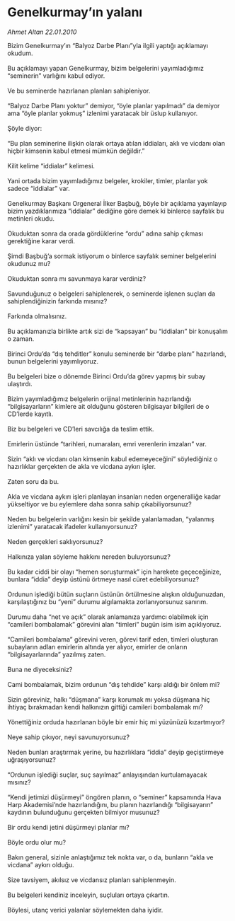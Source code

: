 # Genelkurmay’ın yalanı

*Ahmet Altan 22.01.2010*

<div class="taraf_structure_2col_1zq">
<div class="margen_n">



 <p>Bizim Genelkurmay’ın “Balyoz Darbe Planı”yla ilgili yaptığı açıklamayı okudum. <br/><br/>Bu açıklamayı yapan Genelkurmay, bizim belgelerini yayımladığımız “seminerin” varlığını kabul ediyor. <br/><br/>Ve bu seminerde hazırlanan planları sahipleniyor. <br/><br/>“Balyoz Darbe Planı yoktur” demiyor, “öyle planlar yapılmadı” da demiyor ama “öyle planlar yokmuş” izlenimi yaratacak bir üslup kullanıyor.<br/><br/>Şöyle diyor: <br/><br/>“Bu plan seminerine ilişkin olarak ortaya atılan iddiaları, aklı ve vicdanı olan hiçbir kimsenin kabul etmesi mümkün değildir.” <br/><br/>Kilit kelime “iddialar” kelimesi. <br/><br/>Yani ortada bizim yayımladığımız belgeler, krokiler, timler, planlar yok sadece “iddialar” var. <br/><br/>Genelkurmay Başkanı Orgeneral İlker Başbuğ, böyle bir açıklama yayınlayıp bizim yazdıklarımıza “iddialar” dediğine göre demek ki binlerce sayfalık bu metinleri okudu. <br/><br/>Okuduktan sonra da orada gördüklerine “ordu” adına sahip çıkması gerektiğine karar verdi. <br/><br/>Şimdi Başbuğ’a sormak istiyorum o binlerce sayfalık seminer belgelerini okudunuz mu? <br/><br/>Okuduktan sonra mı savunmaya karar verdiniz? <br/><br/>Savunduğunuz o belgeleri sahiplenerek, o seminerde işlenen suçları da sahiplendiğinizin farkında mısınız? <br/><br/>Farkında olmalısınız. <br/><br/>Bu açıklamanızla birlikte artık sizi de “kapsayan” bu “iddiaları” bir konuşalım o zaman. <br/><br/>Birinci Ordu’da “dış tehditler” konulu seminerde bir “darbe planı” hazırlandı, bunun belgelerini yayımlıyoruz. <br/><br/>Bu belgeleri bize o dönemde Birinci Ordu’da görev yapmış bir subay ulaştırdı. <br/><br/>Bizim yayımladığımız belgelerin orijinal metinlerinin hazırlandığı “bilgisayarların” kimlere ait olduğunu gösteren bilgisayar bilgileri de o CD’lerde kayıtlı. <br/><br/>Biz bu belgeleri ve CD’leri savcılığa da teslim ettik. <br/><br/>Emirlerin üstünde “tarihleri, numaraları, emri verenlerin imzaları” var. <br/><br/>Sizin “aklı ve vicdanı olan kimsenin kabul edemeyeceğini” söylediğiniz o hazırlıklar gerçekten de akla ve vicdana aykırı işler. <br/><br/>Zaten soru da bu. <br/><br/>Akla ve vicdana aykırı işleri planlayan insanları neden orgeneralliğe kadar yükseltiyor ve bu eylemlere daha sonra sahip çıkabiliyorsunuz? <br/><br/>Neden bu belgelerin varlığını kesin bir şekilde yalanlamadan, “yalanmış izlenimi” yaratacak ifadeler kullanıyorsunuz?<br/><br/>Neden gerçekleri saklıyorsunuz? <br/><br/>Halkınıza yalan söyleme hakkını nereden buluyorsunuz? <br/><br/>Bu kadar ciddi bir olayı “hemen soruşturmak” için harekete geçeceğinize, bunlara “iddia” deyip üstünü örtmeye nasıl cüret edebiliyorsunuz? <br/><br/>Ordunun işlediği bütün suçların üstünün örtülmesine alışkın olduğunuzdan, karşılaştığınız bu “yeni” durumu algılamakta zorlanıyorsunuz sanırım. <br/><br/>Durumu daha “net ve açık” olarak anlamanıza yardımcı olabilmek için “camileri bombalamak” görevini alan “timleri” bugün isim isim açıklıyoruz. <br/><br/>“Camileri bombalama” görevini veren, görevi tarif eden, timleri oluşturan subayların adları emirlerin altında yer alıyor, emirler de onların “bilgisayarlarında” yazılmış zaten. <br/><br/>Buna ne diyeceksiniz? <br/><br/>Cami bombalamak, bizim ordunun “dış tehdide” karşı aldığı bir önlem mi? <br/><br/>Sizin göreviniz, halkı “düşmana” karşı korumak mı yoksa düşmana hiç ihtiyaç bırakmadan kendi halkınızın gittiği camileri bombalamak mı? <br/><br/>Yönettiğiniz orduda hazırlanan böyle bir emir hiç mi yüzünüzü kızartmıyor? <br/><br/>Neye sahip çıkıyor, neyi savunuyorsunuz? <br/><br/>Neden bunları araştırmak yerine, bu hazırlıklara “iddia” deyip geçiştirmeye uğraşıyorsunuz? <br/><br/>“Ordunun işlediği suçlar, suç sayılmaz” anlayışından kurtulamayacak mısınız? <br/><br/>“Kendi jetimizi düşürmeyi” öngören planın, o “seminer” kapsamında Hava Harp Akademisi’nde hazırlandığını, bu planın hazırlandığı “bilgisayarın” kaydının bulunduğunu gerçekten bilmiyor musunuz? <br/><br/>Bir ordu kendi jetini düşürmeyi planlar mı? <br/><br/>Böyle ordu olur mu? <br/><br/>Bakın general, sizinle anlaştığımız tek nokta var, o da, bunların “akla ve vicdana” aykırı olduğu. <br/><br/>Size tavsiyem, akılsız ve vicdansız planları sahiplenmeyin. <br/><br/>Bu belgeleri kendiniz inceleyin, suçluları ortaya çıkartın. <br/><br/>Böylesi, utanç verici yalanlar söylemekten daha iyidir.</p>
<br/>
<br/>
<br/>



<br/>


<div id="taraf_not">
</div>

</div>


</div>
